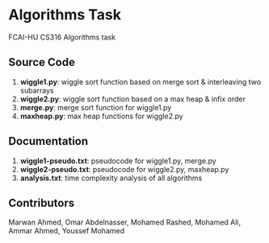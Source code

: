 # Algorithms Task

FCAI-HU CS316 Algorithms task

## Source Code
1. **wiggle1.py**: wiggle sort function based on merge sort & interleaving two subarrays 
2. **wiggle2.py**: wiggle sort function based on a max heap & infix order
3. **merge.py**: merge sort function for wiggle1.py
4. **maxheap.py**: max heap functions for wiggle2.py

## Documentation 
1. **wiggle1-pseudo.txt**: pseudocode for wiggle1.py, merge.py
2. **wiggle2-pseudo.txt**: pseudocode for wiggle2.py, maxheap.py
3. **analysis.txt**: time complexity analysis of all algorithms

## Contributors
Marwan Ahmed, Omar Abdelnasser, Mohamed Rashed, Mohamed Ali, Ammar Ahmed, Youssef Mohamed
  
